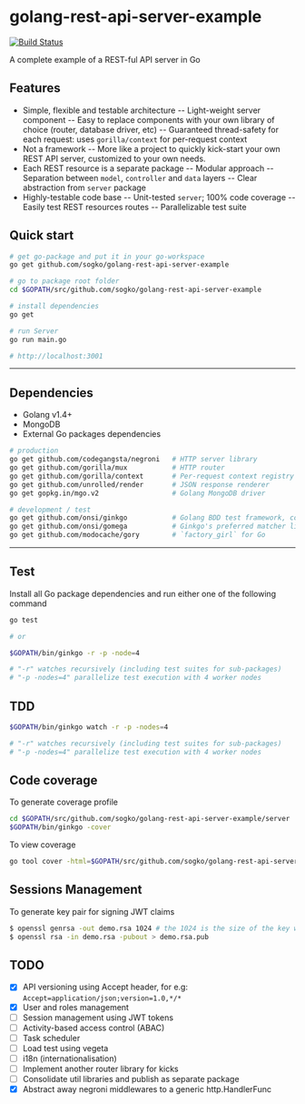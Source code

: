 golang-rest-api-server-example
==============================

[![Build Status](https://drone.io/github.com/sogko/golang-rest-api-server-example/status.png)](https://drone.io/github.com/sogko/golang-rest-api-server-example/latest)

A complete example of a REST-ful API server in Go

## Features
- Simple, flexible and testable architecture
-- Light-weight server component
-- Easy to replace components with your own library of choice (router, database driver, etc)
-- Guaranteed thread-safety for each request: uses `gorilla/context` for per-request context
- Not a framework
-- More like a project to quickly kick-start your own REST API server, customized to your own needs.
- Each REST resource is a separate package
-- Modular approach
-- Separation between `model`, `controller` and `data` layers
-- Clear abstraction from `server` package 
- Highly-testable code base
-- Unit-tested `server`; 100% code coverage
-- Easily test REST resources routes
-- Parallelizable test suite


## Quick start
```bash
# get go-package and put it in your go-workspace
go get github.com/sogko/golang-rest-api-server-example

# go to package root folder
cd $GOPATH/src/github.com/sogko/golang-rest-api-server-example

# install dependencies
go get

# run Server
go run main.go

# http://localhost:3001
```
-----

## Dependencies
- Golang v1.4+
- MongoDB
- External Go packages dependencies

```bash
# production
go get github.com/codegangsta/negroni   # HTTP server library
go get github.com/gorilla/mux           # HTTP router
go get github.com/gorilla/context       # Per-request context registry utility
go get github.com/unrolled/render       # JSON response renderer
go get gopkg.in/mgo.v2                  # Golang MongoDB driver

# development / test
go get github.com/onsi/ginkgo           # Golang BDD test framework, complements `go test`
go get github.com/onsi/gomega           # Ginkgo's preferred matcher library
go get github.com/modocache/gory        # `factory_girl` for Go
```

----

## Test
Install all Go package dependencies and run either one of the following command

```bash
go test

# or

$GOPATH/bin/ginkgo -r -p -node=4

# "-r" watches recursively (including test suites for sub-packages)
# "-p -nodes=4" parallelize test execution with 4 worker nodes
```

## TDD
```bash
$GOPATH/bin/ginkgo watch -r -p -nodes=4

# "-r" watches recursively (including test suites for sub-packages)
# "-p -nodes=4" parallelize test execution with 4 worker nodes
```

## Code coverage
To generate coverage profile

```bash
cd $GOPATH/src/github.com/sogko/golang-rest-api-server-example/server
$GOPATH/bin/ginkgo -cover
```

To view coverage

```bash
go tool cover -html=$GOPATH/src/github.com/sogko/golang-rest-api-server-example/server/server.coverprofile
```

## Sessions Management
To generate key pair for signing JWT claims
```bash
$ openssl genrsa -out demo.rsa 1024 # the 1024 is the size of the key we are generating
$ openssl rsa -in demo.rsa -pubout > demo.rsa.pub 
```

## TODO
* [x] API versioning using Accept header, for e.g: `Accept=application/json;version=1.0,*/*`
* [x] User and roles management
* [ ] Session management using JWT tokens
* [ ] Activity-based access control (ABAC)
* [ ] Task scheduler
* [ ] Load test using vegeta
* [ ] i18n (internationalisation)
* [ ] Implement another router library for kicks
* [ ] Consolidate util libraries and publish as separate package
* [x] Abstract away negroni middlewares to a generic http.HandlerFunc